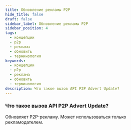 ```yaml
---
title: Обновление рекламы P2P
hide_title: false
draft: false
sidebar_label: Обновление рекламы P2P
sidebar_position: 4
tags:
  - концепции
  - p2p
  - реклама
  - обновить
  - терминология
keywords:
  - концепции
  - p2p
  - реклама
  - обновить
  - терминология
description: Что такое вызов API P2P Advert Update?
---
```


### Что такое вызов API P2P Advert Update?

Обновляет P2P-рекламу. Может использоваться только рекламодателем.
